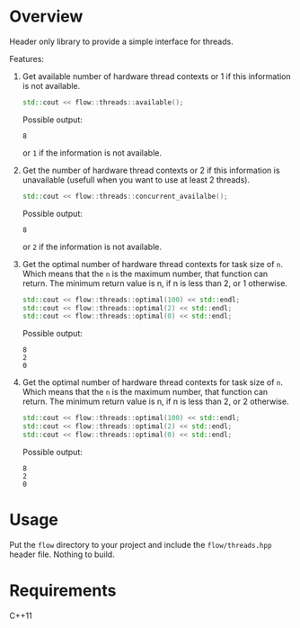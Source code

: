 # Overview

Header only library to provide a simple interface for threads.

Features:

1. Get available number of hardware thread contexts or 1 if this information is not available.
    ```c++
    std::cout << flow::threads::available();
    ```
   
    Possible output:
    ```
    8
    ```
    or `1` if the information is not available.


2. Get the number of hardware thread contexts or 2 if this information is unavailable (usefull when you want to use at least 2 threads).

    ```c++
    std::cout << flow::threads::concurrent_availalbe();
    ```
   
    Possible output:
    ```
    8
    ```
    or `2` if the information is not available.


3. Get the optimal number of hardware thread contexts for task size of `n`. Which means that the `n` is the maximum number, that function can return. The minimum return value is n, if n is less than 2, or 1 otherwise.

    ```c++
    std::cout << flow::threads::optimal(100) << std::endl;
    std::cout << flow::threads::optimal(2) << std::endl;
    std::cout << flow::threads::optimal(0) << std::endl;
    ```
   
    Possible output:
    ```
    8
    2
    0
    ```
   
4. Get the optimal number of hardware thread contexts for task size of `n`. Which means that the `n` is the maximum number, that function can return. The minimum return value is n, if n is less than 2, or 2 otherwise.
    
    ```c++
    std::cout << flow::threads::optimal(100) << std::endl;
    std::cout << flow::threads::optimal(2) << std::endl;
    std::cout << flow::threads::optimal(0) << std::endl;
    ```
   
    Possible output:
    ```
    8
    2
    0
    ```

# Usage

Put the `flow` directory to your project and include the `flow/threads.hpp` header file. Nothing to build.

# Requirements

C++11